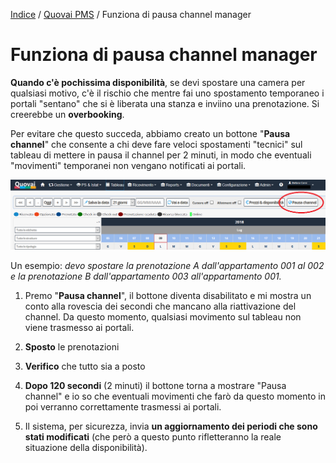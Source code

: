 [Indice](index.html) / [Quovai PMS](quovai-pms-it.md) / Funziona di pausa channel manager

# Funziona di pausa channel manager

**Quando c'è pochissima disponibilità**, se devi spostare una camera per qualsiasi motivo, c'è il rischio che mentre fai uno spostamento temporaneo i portali "sentano" che si è liberata una stanza e inviino una prenotazione. Si creerebbe un **overbooking**.

Per evitare che questo succeda, abbiamo creato un bottone "**Pausa channel**" che consente a chi deve fare veloci spostamenti "tecnici" sul tableau di mettere in pausa il channel per 2 minuti, in modo che eventuali "movimenti" temporanei non vengano notificati ai portali.

![](images/pausa-channel-manager-001.png)  

Un esempio: _devo spostare la prenotazione A dall'appartamento 001 al 002 e la prenotazione B dall'appartamento 003 all'appartamento 001._

1) Premo "**Pausa channel**", il bottone diventa disabilitato e mi mostra un conto alla rovescia dei secondi che mancano alla riattivazione del channel. Da questo momento, qualsiasi movimento sul tableau non viene trasmesso ai portali.

2) **Sposto** le prenotazioni

3) **Verifico** che tutto sia a posto

4) **Dopo 120 secondi** (2 minuti) il bottone torna a mostrare "Pausa channel" e io so che eventuali movimenti che farò da questo momento in poi verranno correttamente trasmessi ai portali.

5) Il sistema, per sicurezza, invia **un aggiornamento dei periodi che sono stati modificati** (che però a questo punto rifletteranno la reale situazione della disponibilità).
